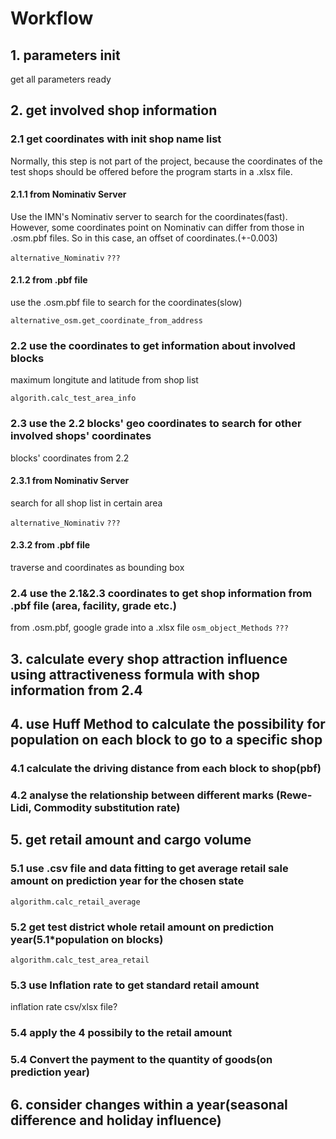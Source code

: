 # Workflow

## 1. parameters init

get all parameters ready

## 2. get involved shop information

### 2.1 get coordinates with init shop name list

Normally, this step is not part of the project, because the coordinates
of the test shops should be offered before the program starts in a
.xlsx file. 

#### 2.1.1 from Nominativ Server

Use the IMN's Nominativ server to search for the coordinates(fast).
However, some coordinates point on Nominativ can differ from those
in .osm.pbf files. So in this case, an offset of coordinates.(+-0.003)

`alternative_Nominativ`
`???`

#### 2.1.2 from .pbf file

use the .osm.pbf file to search for the coordinates(slow)

`alternative_osm.get_coordinate_from_address`

### 2.2 use the coordinates to get information about involved blocks

maximum longitute and latitude from shop list

`algorith.calc_test_area_info`

### 2.3 use the 2.2 blocks' geo coordinates to search for other involved shops' coordinates

blocks' coordinates from 2.2


#### 2.3.1 from Nominativ Server

search for all shop list in certain area

`alternative_Nominativ`
`???`

#### 2.3.2 from .pbf file

traverse and coordinates as bounding box

### 2.4 use the 2.1&2.3 coordinates to get shop information from .pbf file (area, facility, grade etc.)

from .osm.pbf, google grade into a .xlsx file
`osm_object_Methods`
`???`


## 3. calculate every shop attraction influence using attractiveness formula with shop information from 2.4



## 4. use Huff Method to calculate the possibility for population on each block to go to a specific shop

### 4.1 calculate the driving distance from each block to shop(pbf)

### 4.2 analyse the relationship between different marks (Rewe-Lidi, Commodity substitution rate)


## 5. get retail amount and cargo volume

### 5.1 use .csv file and data fitting to get average retail sale amount on prediction year for the chosen state

`algorithm.calc_retail_average`

### 5.2 get test district whole retail amount on prediction year(5.1*population on blocks)

`algorithm.calc_test_area_retail`

### 5.3 use Inflation rate to get standard retail amount

inflation rate csv/xlsx file?


### 5.4 apply the 4 possibily to the retail amount



### 5.4 Convert the payment to the quantity of goods(on prediction year)


## 6. consider changes within a year(seasonal difference and holiday influence)


